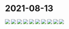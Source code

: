 # 2021-08-13

<image-container>
  <img preview="0" src="http://wangleant.com/turtle-images-thumbnail/IMG_20210813_092340.jpg"/>
</image-container>
<image-container>
  <img preview="0" src="http://wangleant.com/turtle-images-thumbnail/IMG_20210813_092516.jpg"/>
</image-container>
<image-container>
  <img preview="0" src="http://wangleant.com/turtle-images-thumbnail/IMG_20210813_185438.jpg"/>
</image-container>
<image-container>
  <img preview="0" src="http://wangleant.com/turtle-images-thumbnail/IMG_20210813_185519.jpg"/>
</image-container>
<image-container>
  <img preview="0" src="http://wangleant.com/turtle-images-thumbnail/IMG_20210813_185535.jpg"/>
</image-container>
<image-container>
  <img preview="0" src="http://wangleant.com/turtle-images-thumbnail/IMG_20210813_190053.jpg"/>
</image-container>
<image-container>
  <img preview="0" src="http://wangleant.com/turtle-images-thumbnail/IMG_20210813_190100.jpg"/>
</image-container>
<image-container>
  <img preview="0" src="http://wangleant.com/turtle-images-thumbnail/IMG_20210813_191203.jpg"/>
</image-container>
<image-container>
  <img preview="0" src="http://wangleant.com/turtle-images-thumbnail/IMG_20210813_191549.jpg"/>
</image-container>
<image-container>
  <img preview="0" src="http://wangleant.com/turtle-images-thumbnail/IMG_20210813_202700.jpg"/>
</image-container>